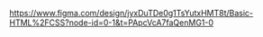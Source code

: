 https://www.figma.com/design/jyxDuTDe0g1TsYutxHMT8t/Basic-HTML%2FCSS?node-id=0-1&t=PApcVcA7faQenMG1-0
